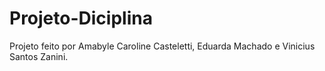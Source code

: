 # Projeto-Diciplina
Projeto feito por Amabyle Caroline Casteletti, Eduarda Machado e Vinicius Santos Zanini.
